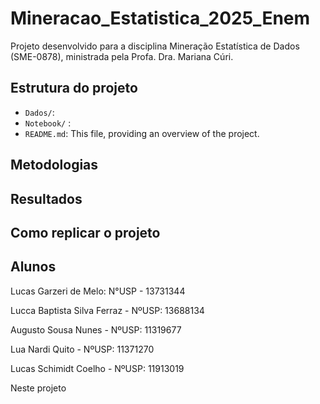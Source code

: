 # Mineracao_Estatistica_2025_Enem


Projeto desenvolvido para a disciplina Mineração Estatística de Dados (SME-0878), ministrada pela Profa. Dra. Mariana Cúri.

## Estrutura do projeto

-   `Dados/`:
-   `Notebook/` :
-   `README.md`: This file, providing an overview of the project.


## Metodologias


## Resultados


## Como replicar o projeto


## Alunos

Lucas Garzeri de Melo: N°USP - 13731344

Lucca Baptista Silva Ferraz - NºUSP: 13688134

Augusto Sousa Nunes - NºUSP: 11319677

Lua Nardi Quito - NºUSP: 11371270

Lucas Schimidt Coelho - NºUSP: 11913019

Neste projeto 








